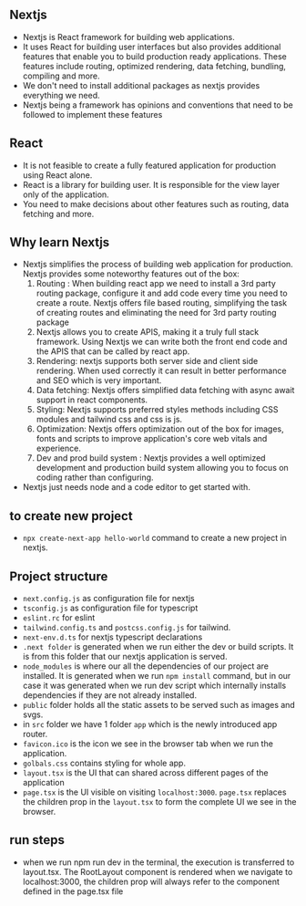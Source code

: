 ## Nextjs

- Nextjs is React framework for building web applications.
- It uses React for building user interfaces but also provides additional features that enable you to build production ready applications. These features include routing, optimized rendering, data fetching, bundling, compiling and more.
- We don't need to install additional packages as nextjs provides everything we need.
- Nextjs being a framework has opinions and conventions that need to be followed to implement these features

## React

- It is not feasible to create a fully featured application for production using React alone.
- React is a library for building user. It is responsible for the view layer only of the application.
- You need to make decisions about other features such as routing, data fetching and more.

## Why learn Nextjs

- Nextjs simplifies the process of building web application for production. Nextjs provides some noteworthy features out of the box:
  1. Routing : When building react app we need to install a 3rd party routing package, configure it and add code every time you need to create a route. Nextjs offers file based routing, simplifying the task of creating routes and eliminating the need for 3rd party routing package
  2. Nextjs allows you to create APIS, making it a truly full stack framework. Using Nextjs we can write both the front end code and the APIS that can be called by react app.
  3. Rendering: nextjs supports both server side and client side rendering. When used correctly it can result in better performance and SEO which is very important.
  4. Data fetching: Nextjs offers simplified data fetching with async await support in react components.
  5. Styling: Nextjs supports preferred styles methods including CSS modules and tailwind css and css is js.
  6. Optimization: Nextjs offers optimization out of the box for images, fonts and scripts to improve application's core web vitals and experience.
  7. Dev and prod build system : Nextjs provides a well optimized development and production build system allowing you to focus on coding rather than configuring.
- Nextjs just needs node and a code editor to get started with.

## to create new project

- `npx create-next-app hello-world` command to create a new project in nextjs.

## Project structure

- `next.config.js` as configuration file for nextjs
- `tsconfig.js` as configuration file for typescript
- `eslint.rc` for eslint
- `tailwind.config.ts` and `postcss.config.js` for tailwind.
- `next-env.d.ts` for nextjs typescript declarations
- `.next folder` is generated when we run either the dev or build scripts. It is from this folder that our nextjs application is served.
- `node_modules` is where our all the dependencies of our project are installed. It is generated when we run `npm install` command, but in our case it was generated when we run dev script which internally installs dependencies if they are not already installed.
- `public` folder holds all the static assets to be served such as images and svgs.
- in `src` folder we have 1 folder `app` which is the newly introduced app router.
- `favicon.ico` is the icon we see in the browser tab when we run the application.
- `golbals.css` contains styling for whole app.
- `layout.tsx` is the UI that can shared across different pages of the application
- `page.tsx` is the UI visible on visiting `localhost:3000`. `page.tsx` replaces the children prop in the `layout.tsx` to form the complete UI we see in the browser.

## run steps

- when we run npm run dev in the terminal, the execution is transferred to layout.tsx. The RootLayout component is rendered when we navigate to localhost:3000, the children prop will always refer to the component defined in the page.tsx file
